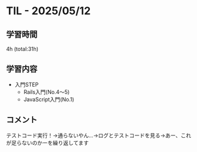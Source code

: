 # TIL - 2025/05/12

## 学習時間
4h (total:31h)

## 学習内容
- 入門STEP
  - Rails入門(No.4～5)
  - JavaScript入門(No.1)

## コメント
テストコード実行！→通らないやん…→ログとテストコードを見る→あー、これが足らないのかーを繰り返してます 
